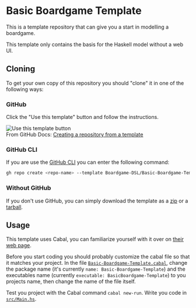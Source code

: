 # Basic Boardgame Template

This is a template repository that can give you a start in modelling a
boardgame.

This template only contains the basis for the Haskell model without a web UI.

## Cloning

To get your own copy of this repository you should "clone" it in one of the
following ways:

### GitHub

Click the "Use this template" button and follow the instructions.

![Use this template button](https://docs.github.com/assets/images/help/repository/use-this-template-button.png)  
From GitHub Docs: [Creating a repository from a template](https://docs.github.com/en/github/creating-cloning-and-archiving-repositories/creating-a-repository-from-a-template#creating-a-repository-from-a-template)

### GitHub CLI

If you are use the [GitHub CLI](https://cli.github.com/) you can enter the
following command:

```sh
gh repo create <repo-name> --template Boardgame-DSL/Basic-Boardgame-Template
```

### Without GitHub

If you don't use GitHub, you can simply download the template as a [zip](https://github.com/Boardgame-DSL/Basic-Boardgame-Template/archive/main.zip)
or a [tarball](https://github.com/Boardgame-DSL/Basic-Boardgame-Template/archive/main.tar.gz).

## Usage

This template uses Cabal, you can familiarize yourself with it over on
[their web page](https://www.haskell.org/cabal/).

Before you start coding you should probably customize the cabal file so that it
matches your project. In the file [`Basic-Boardgame-Template.cabal`](./Basic-Boardgame-Template.cabal),
change the package name (it's currently `name: Basic-Boardgame-Template`) and
the executables name (currently `executable: BasicBoardgame-Template`) to you
projects name, then change the name of the file itself.

Test you project with the Cabal command `cabal new-run`. Write you code in
[`src/Main.hs`](./src/Main.hs).
